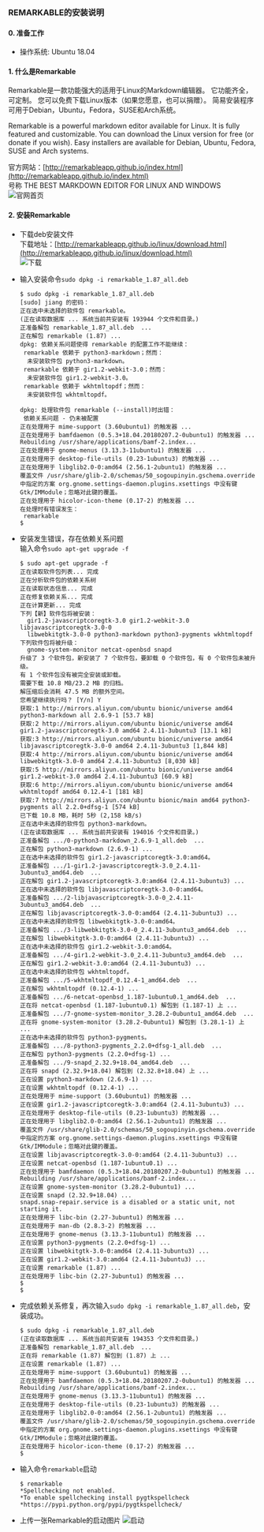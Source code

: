 ### REMARKABLE的安装说明
#### 0. 准备工作
* 操作系统: Ubuntu 18.04

#### 1. 什么是Remarkable
Remarkable是一款功能强大的适用于Linux的Markdown编辑器。 它功能齐全，可定制。 您可以免费下载Linux版本（如果您愿意，也可以捐赠）。 简易安装程序可用于Debian，Ubuntu，Fedora，SUSE和Arch系统。

Remarkable is a powerful markdown editor available for Linux. It is fully featured and customizable. You can download the Linux version for free (or donate if you wish). Easy installers are available for Debian, Ubuntu, Fedora, SUSE and Arch systems.

官方网站：[http://remarkableapp.github.io/index.html](http://remarkableapp.github.io/index.html)  
号称 THE BEST MARKDOWN EDITOR FOR LINUX AND WINDOWS
![官网首页](https://raw.githubusercontent.com/b31jsc/img/master/Remarkable%E7%9A%84%E5%AE%89%E8%A3%85%E8%AF%B4%E6%98%8E/Remarkable%E7%9A%84%E5%AE%89%E8%A3%85%E8%AF%B4%E6%98%8E1-%E5%AE%98%E7%BD%91%E9%A6%96%E9%A1%B5.png)

#### 2. 安装Remarkable
* 下载deb安装文件  
下载地址：[http://remarkableapp.github.io/linux/download.html](http://remarkableapp.github.io/linux/download.html)  
![下载](https://raw.githubusercontent.com/b31jsc/img/master/Remarkable%E7%9A%84%E5%AE%89%E8%A3%85%E8%AF%B4%E6%98%8E/Remarkable%E7%9A%84%E5%AE%89%E8%A3%85%E8%AF%B4%E6%98%8E2-%E4%B8%8B%E8%BD%BD.png)

* 输入安装命令```sudo dpkg -i remarkable_1.87_all.deb```
  ```
  $ sudo dpkg -i remarkable_1.87_all.deb  
  [sudo] jiang 的密码： 
  正在选中未选择的软件包 remarkable。
  (正在读取数据库 ... 系统当前共安装有 193944 个文件和目录。)
  正准备解包 remarkable_1.87_all.deb  ...
  正在解包 remarkable (1.87) ...
  dpkg: 依赖关系问题使得 remarkable 的配置工作不能继续：
   remarkable 依赖于 python3-markdown；然而：
    未安装软件包 python3-markdown。
   remarkable 依赖于 gir1.2-webkit-3.0；然而：
    未安装软件包 gir1.2-webkit-3.0。
   remarkable 依赖于 wkhtmltopdf；然而：
    未安装软件包 wkhtmltopdf。

  dpkg: 处理软件包 remarkable (--install)时出错：
   依赖关系问题 - 仍未被配置
  正在处理用于 mime-support (3.60ubuntu1) 的触发器 ...
  正在处理用于 bamfdaemon (0.5.3+18.04.20180207.2-0ubuntu1) 的触发器 ...
  Rebuilding /usr/share/applications/bamf-2.index...
  正在处理用于 gnome-menus (3.13.3-11ubuntu1) 的触发器 ...
  正在处理用于 desktop-file-utils (0.23-1ubuntu3) 的触发器 ...
  正在处理用于 libglib2.0-0:amd64 (2.56.1-2ubuntu1) 的触发器 ...
  覆盖文件 /usr/share/glib-2.0/schemas/50_sogoupinyin.gschema.override 中指定的方案 org.gnome.settings-daemon.plugins.xsettings 中没有键 Gtk/IMModule；忽略对此键的覆盖。
  正在处理用于 hicolor-icon-theme (0.17-2) 的触发器 ...
  在处理时有错误发生：
   remarkable
  $ 
  ```
* 安装发生错误，存在依赖关系问题  
输入命令```sudo apt-get upgrade -f```
  ```
  $ sudo apt-get upgrade -f
  正在读取软件包列表... 完成
  正在分析软件包的依赖关系树       
  正在读取状态信息... 完成       
  正在修复依赖关系... 完成
  正在计算更新... 完成
  下列【新】软件包将被安装：
    gir1.2-javascriptcoregtk-3.0 gir1.2-webkit-3.0 libjavascriptcoregtk-3.0-0
    libwebkitgtk-3.0-0 python3-markdown python3-pygments wkhtmltopdf
  下列软件包将被升级：
    gnome-system-monitor netcat-openbsd snapd
  升级了 3 个软件包，新安装了 7 个软件包，要卸载 0 个软件包，有 0 个软件包未被升级。
  有 1 个软件包没有被完全安装或卸载。
  需要下载 10.8 MB/23.2 MB 的归档。
  解压缩后会消耗 47.5 MB 的额外空间。
  您希望继续执行吗？ [Y/n] Y
  获取:1 http://mirrors.aliyun.com/ubuntu bionic/universe amd64 python3-markdown all 2.6.9-1 [53.7 kB]
  获取:2 http://mirrors.aliyun.com/ubuntu bionic/universe amd64 gir1.2-javascriptcoregtk-3.0 amd64 2.4.11-3ubuntu3 [13.1 kB]
  获取:3 http://mirrors.aliyun.com/ubuntu bionic/universe amd64 libjavascriptcoregtk-3.0-0 amd64 2.4.11-3ubuntu3 [1,844 kB]
  获取:4 http://mirrors.aliyun.com/ubuntu bionic/universe amd64 libwebkitgtk-3.0-0 amd64 2.4.11-3ubuntu3 [8,030 kB]
  获取:5 http://mirrors.aliyun.com/ubuntu bionic/universe amd64 gir1.2-webkit-3.0 amd64 2.4.11-3ubuntu3 [60.9 kB]
  获取:6 http://mirrors.aliyun.com/ubuntu bionic/universe amd64 wkhtmltopdf amd64 0.12.4-1 [181 kB]
  获取:7 http://mirrors.aliyun.com/ubuntu bionic/main amd64 python3-pygments all 2.2.0+dfsg-1 [574 kB]
  已下载 10.8 MB，耗时 5秒 (2,158 kB/s) 
  正在选中未选择的软件包 python3-markdown。
  (正在读取数据库 ... 系统当前共安装有 194016 个文件和目录。)
  正准备解包 .../0-python3-markdown_2.6.9-1_all.deb  ...
  正在解包 python3-markdown (2.6.9-1) ...
  正在选中未选择的软件包 gir1.2-javascriptcoregtk-3.0:amd64。
  正准备解包 .../1-gir1.2-javascriptcoregtk-3.0_2.4.11-3ubuntu3_amd64.deb  ...
  正在解包 gir1.2-javascriptcoregtk-3.0:amd64 (2.4.11-3ubuntu3) ...
  正在选中未选择的软件包 libjavascriptcoregtk-3.0-0:amd64。
  正准备解包 .../2-libjavascriptcoregtk-3.0-0_2.4.11-3ubuntu3_amd64.deb  ...
  正在解包 libjavascriptcoregtk-3.0-0:amd64 (2.4.11-3ubuntu3) ...
  正在选中未选择的软件包 libwebkitgtk-3.0-0:amd64。
  正准备解包 .../3-libwebkitgtk-3.0-0_2.4.11-3ubuntu3_amd64.deb  ...
  正在解包 libwebkitgtk-3.0-0:amd64 (2.4.11-3ubuntu3) ...
  正在选中未选择的软件包 gir1.2-webkit-3.0:amd64。
  正准备解包 .../4-gir1.2-webkit-3.0_2.4.11-3ubuntu3_amd64.deb  ...
  正在解包 gir1.2-webkit-3.0:amd64 (2.4.11-3ubuntu3) ...
  正在选中未选择的软件包 wkhtmltopdf。
  正准备解包 .../5-wkhtmltopdf_0.12.4-1_amd64.deb  ...
  正在解包 wkhtmltopdf (0.12.4-1) ...
  正准备解包 .../6-netcat-openbsd_1.187-1ubuntu0.1_amd64.deb  ...
  正在将 netcat-openbsd (1.187-1ubuntu0.1) 解包到 (1.187-1) 上 ...
  正准备解包 .../7-gnome-system-monitor_3.28.2-0ubuntu1_amd64.deb  ...
  正在将 gnome-system-monitor (3.28.2-0ubuntu1) 解包到 (3.28.1-1) 上 ...
  正在选中未选择的软件包 python3-pygments。
  正准备解包 .../8-python3-pygments_2.2.0+dfsg-1_all.deb  ...
  正在解包 python3-pygments (2.2.0+dfsg-1) ...
  正准备解包 .../9-snapd_2.32.9+18.04_amd64.deb  ...
  正在将 snapd (2.32.9+18.04) 解包到 (2.32.8+18.04) 上 ...
  正在设置 python3-markdown (2.6.9-1) ...
  正在设置 wkhtmltopdf (0.12.4-1) ...
  正在处理用于 mime-support (3.60ubuntu1) 的触发器 ...
  正在设置 gir1.2-javascriptcoregtk-3.0:amd64 (2.4.11-3ubuntu3) ...
  正在处理用于 desktop-file-utils (0.23-1ubuntu3) 的触发器 ...
  正在处理用于 libglib2.0-0:amd64 (2.56.1-2ubuntu1) 的触发器 ...
  覆盖文件 /usr/share/glib-2.0/schemas/50_sogoupinyin.gschema.override 中指定的方案 org.gnome.settings-daemon.plugins.xsettings 中没有键 Gtk/IMModule；忽略对此键的覆盖。
  正在设置 libjavascriptcoregtk-3.0-0:amd64 (2.4.11-3ubuntu3) ...
  正在设置 netcat-openbsd (1.187-1ubuntu0.1) ...
  正在处理用于 bamfdaemon (0.5.3+18.04.20180207.2-0ubuntu1) 的触发器 ...
  Rebuilding /usr/share/applications/bamf-2.index...
  正在设置 gnome-system-monitor (3.28.2-0ubuntu1) ...
  正在设置 snapd (2.32.9+18.04) ...
  snapd.snap-repair.service is a disabled or a static unit, not starting it.
  正在处理用于 libc-bin (2.27-3ubuntu1) 的触发器 ...
  正在处理用于 man-db (2.8.3-2) 的触发器 ...
  正在处理用于 gnome-menus (3.13.3-11ubuntu1) 的触发器 ...
  正在设置 python3-pygments (2.2.0+dfsg-1) ...
  正在设置 libwebkitgtk-3.0-0:amd64 (2.4.11-3ubuntu3) ...
  正在设置 gir1.2-webkit-3.0:amd64 (2.4.11-3ubuntu3) ...
  正在设置 remarkable (1.87) ...
  正在处理用于 libc-bin (2.27-3ubuntu1) 的触发器 ...
  $ 
  $ 
  ```
* 完成依赖关系修复，再次输入```sudo dpkg -i remarkable_1.87_all.deb```，安装成功。
  ```
  $ sudo dpkg -i remarkable_1.87_all.deb  
  (正在读取数据库 ... 系统当前共安装有 194353 个文件和目录。)
  正准备解包 remarkable_1.87_all.deb  ...
  正在将 remarkable (1.87) 解包到 (1.87) 上 ...
  正在设置 remarkable (1.87) ...
  正在处理用于 mime-support (3.60ubuntu1) 的触发器 ...
  正在处理用于 bamfdaemon (0.5.3+18.04.20180207.2-0ubuntu1) 的触发器 ...
  Rebuilding /usr/share/applications/bamf-2.index...
  正在处理用于 gnome-menus (3.13.3-11ubuntu1) 的触发器 ...
  正在处理用于 desktop-file-utils (0.23-1ubuntu3) 的触发器 ...
  正在处理用于 libglib2.0-0:amd64 (2.56.1-2ubuntu1) 的触发器 ...
  覆盖文件 /usr/share/glib-2.0/schemas/50_sogoupinyin.gschema.override 中指定的方案 org.gnome.settings-daemon.plugins.xsettings 中没有键 Gtk/IMModule；忽略对此键的覆盖。
  正在处理用于 hicolor-icon-theme (0.17-2) 的触发器 ...
  $
  ```
* 输入命令```remarkable```启动
  ```
  $ remarkable
  *Spellchecking not enabled.
  *To enable spellchecking install pygtkspellcheck
  *https://pypi.python.org/pypi/pygtkspellcheck/

  ```
* 上传一张Remarkable的启动图片
![启动](https://raw.githubusercontent.com/b31jsc/img/master/Remarkable%E7%9A%84%E5%AE%89%E8%A3%85%E8%AF%B4%E6%98%8E/Remarkable%E7%9A%84%E5%AE%89%E8%A3%85%E8%AF%B4%E6%98%8E3-%E5%90%AF%E5%8A%A8.png)


